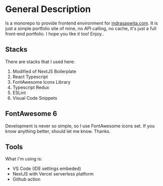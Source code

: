 # General Description
Is a monorepo to provide frontend environment for <a href='https://www.indrasaswita.com' target='_blank'>indrasaswita.com</a>. It is just a simple portfolio site of mine, no API calling, no cache, it's just a full front-end portfolio. I hope you like it too! Enjoy..

## Stacks
There are stacks that I used here:
<ol>
	<li>Modified of NextJS Boilerplate</li>
	<li>React Typescript</li>
	<li>FontAwesome Icons Library</li>
	<li>Typescript Redux</li>
	<li>ESLint</li>
	<li>Visual Code Snippets</li>
</ol>

## FontAwesome 6
Development is never so simple, so I use FontAwesome icons set. If you know anything better, should let me know. Thanks.

## Tools
What I'm using is:
- VS Code (IDE settings embeded)
- NextJS with Vercel serverless platform
- Github action
